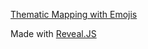 <a href="https://nerik.github.io/Leaflet.Emoji-slides/#/">Thematic Mapping with Emojis</a>

Made with <a href="http://lab.hakim.se/reveal-js/#/">Reveal.JS</a>
